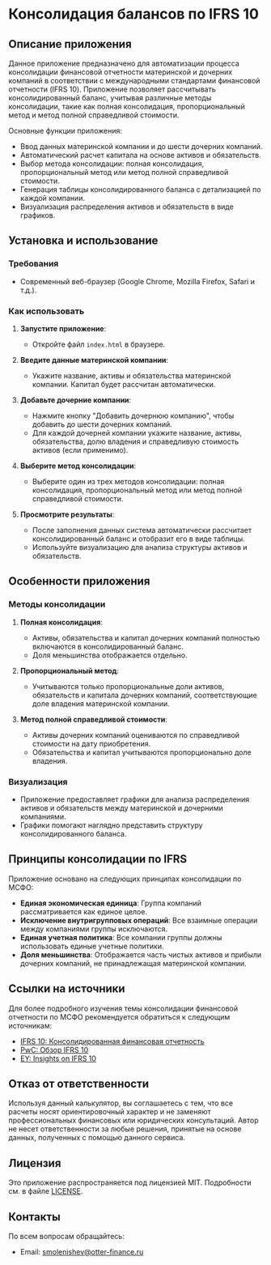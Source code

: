 # Консолидация балансов по IFRS 10

## Описание приложения

Данное приложение предназначено для автоматизации процесса консолидации финансовой отчетности материнской и дочерних компаний в соответствии с международными стандартами финансовой отчетности (IFRS 10). Приложение позволяет рассчитывать консолидированный баланс, учитывая различные методы консолидации, такие как полная консолидация, пропорциональный метод и метод полной справедливой стоимости.

Основные функции приложения:
- Ввод данных материнской компании и до шести дочерних компаний.
- Автоматический расчет капитала на основе активов и обязательств.
- Выбор метода консолидации: полная консолидация, пропорциональный метод или метод полной справедливой стоимости.
- Генерация таблицы консолидированного баланса с детализацией по каждой компании.
- Визуализация распределения активов и обязательств в виде графиков.

## Установка и использование

### Требования
- Современный веб-браузер (Google Chrome, Mozilla Firefox, Safari и т.д.).

### Как использовать
1. **Запустите приложение**:
   - Откройте файл `index.html` в браузере.

2. **Введите данные материнской компании**:
   - Укажите название, активы и обязательства материнской компании. Капитал будет рассчитан автоматически.

3. **Добавьте дочерние компании**:
   - Нажмите кнопку "Добавить дочернюю компанию", чтобы добавить до шести дочерних компаний.
   - Для каждой дочерней компании укажите название, активы, обязательства, долю владения и справедливую стоимость активов (если применимо).

4. **Выберите метод консолидации**:
   - Выберите один из трех методов консолидации: полная консолидация, пропорциональный метод или метод полной справедливой стоимости.

5. **Просмотрите результаты**:
   - После заполнения данных система автоматически рассчитает консолидированный баланс и отобразит его в виде таблицы.
   - Используйте визуализацию для анализа структуры активов и обязательств.

## Особенности приложения

### Методы консолидации
1. **Полная консолидация**:
   - Активы, обязательства и капитал дочерних компаний полностью включаются в консолидированный баланс.
   - Доля меньшинства отображается отдельно.

2. **Пропорциональный метод**:
   - Учитываются только пропорциональные доли активов, обязательств и капитала дочерних компаний, соответствующие доле владения материнской компании.

3. **Метод полной справедливой стоимости**:
   - Активы дочерних компаний оцениваются по справедливой стоимости на дату приобретения.
   - Обязательства и капитал учитываются пропорционально доле владения.

### Визуализация
- Приложение предоставляет графики для анализа распределения активов и обязательств между материнской и дочерними компаниями.
- Графики помогают наглядно представить структуру консолидированного баланса.

## Принципы консолидации по IFRS

Приложение основано на следующих принципах консолидации по МСФО:
- **Единая экономическая единица**: Группа компаний рассматривается как единое целое.
- **Исключение внутригрупповых операций**: Все взаимные операции между компаниями группы исключаются.
- **Единая учетная политика**: Все компании группы должны использовать единые учетные политики.
- **Доля меньшинства**: Отображается часть чистых активов и прибыли дочерних компаний, не принадлежащая материнской компании.

## Ссылки на источники

Для более подробного изучения темы консолидации финансовой отчетности по МСФО рекомендуется обратиться к следующим источникам:
- [IFRS 10: Консолидированная финансовая отчетность](https://www.ifrs.org/issued-standards/list-of-standards/ifrs-10-consolidated-financial-statements/)
- [PwC: Обзор IFRS 10](https://www.pwc.com/gx/en/audit-services/ifrs-reporting/library/ifrs-10-consolidated-financial-statements.html)
- [EY: Insights on IFRS 10](https://www.ey.com/en_gl/ifrs/insights/ifrs-10-consolidated-financial-statements)

## Отказ от ответственности

Используя данный калькулятор, вы соглашаетесь с тем, что все расчеты носят ориентировочный характер и не заменяют профессиональных финансовых или юридических консультаций. Автор не несет ответственности за любые решения, принятые на основе данных, полученных с помощью данного сервиса.

## Лицензия

Это приложение распространяется под лицензией MIT. Подробности см. в файле [LICENSE](LICENSE).

## Контакты

По всем вопросам обращайтесь:
- Email: [smolenishev@otter-finance.ru](mailto:smolenishev@otter-finance.ru)